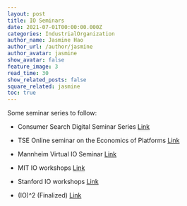 ```yaml
---
layout: post
title: IO Seminars
date: 2021-07-01T00:00:00.000Z
categories: IndustrialOrganization
author_name: Jasmine Hao
author_url: /author/jasmine
author_avatar: jasmine
show_avatar: false
feature_image: 3
read_time: 30
show_related_posts: false
square_related: jasmine
toc: true
---
```


Some seminar series to follow:

- Consumer Search Digital Seminar Series [Link](https://sites.google.com/view/consumersearchseminar/)

- TSE Online seminar on the Economics of Platforms [Link](https://www.tse-fr.eu/online-seminar-economics-platforms)

- Mannheim Virtual IO Seminar [Link](https://sites.google.com/view/macci-epos-virtual-io-seminar)

- MIT IO workshops [Link](https://economics.mit.edu/events/iowork)

- Stanford IO workshops [Link](https://www.gsb.stanford.edu/faculty-research/faculty/seminars/io)

- (IO)^2 (Finalized) [Link](https://web.stanford.edu/~leinav/teaching/IOIOspring2020.pdf)
